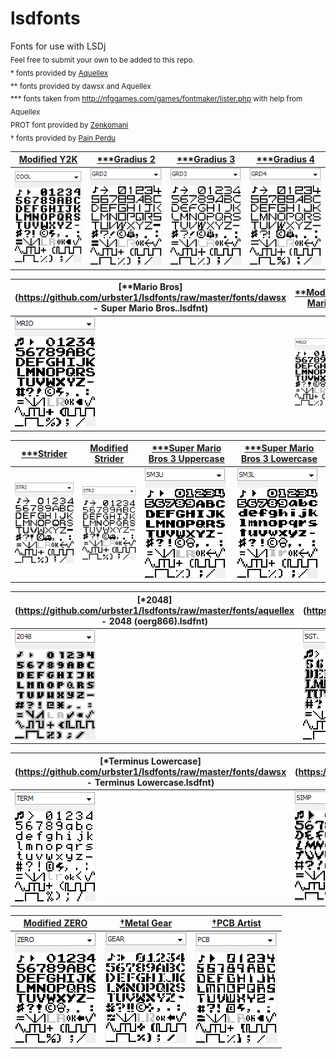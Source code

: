 # lsdfonts
[//]: # (fuck lol)
Fonts for use with LSDj<br />
<sub>Feel free to submit your own to be added to this repo.</sub><br />
<sub>\* fonts provided by [Aquellex](https://soundcloud.com/aquellex) </sub><br />
<sub>\*\* fonts provided by dawsx and Aquellex</sub><br />
<sub>\*\*\* fonts taken from http://nfggames.com/games/fontmaker/lister.php with help from Aquellex</sub><br />
<sub>PROT font provided by [Zenkomani](https://soundcloud.com/zenkomani)</sub><br />
<sub>† fonts provided by [Pain Perdu](https://soundcloud.com/pain-perdu)</sub>

[Modified Y2K](https://github.com/urbster1/lsdfonts/raw/master/fonts/COOL.lsdfnt) | [\*\*\*Gradius 2](https://github.com/urbster1/lsdfonts/raw/master/fonts/GRD2.lsdfnt) | [\*\*\*Gradius 3](https://github.com/urbster1/lsdfonts/raw/master/fonts/GRD3.lsdfnt) | [\*\*\*Gradius 4](https://github.com/urbster1/lsdfonts/raw/master/fonts/GRD4.lsdfnt)
------------------- | ---------------- | ---------------- | ----------------
![COOL](png/COOL.png) | ![GRD2](png/GRD2.png) | ![GRD3](png/GRD3.png) | ![GRD4](png/GRD4.png)

[\*\*Mario Bros](https://github.com/urbster1/lsdfonts/raw/master/fonts/dawsx - Super Mario Bros..lsdfnt) | [\*\*Modified Mario](https://github.com/urbster1/lsdfonts/raw/master/fonts/MRIO.lsdfnt) | [\*\*\*Zero Wing](https://github.com/urbster1/lsdfonts/raw/master/fonts/ZERO.lsdfnt) | [PROT](https://github.com/urbster1/lsdfonts/raw/master/fonts/PROT.lsdfnt) | 
------------ | ---------------- | ------------ | ---------
![MRIO](png/MRIO1.png) | ![MRIO](png/MRIO.png) | ![ZERO](png/ZERO.png) | ![PROT](png/PROT.png) |

[\*\*\*Strider](https://github.com/urbster1/lsdfonts/raw/master/fonts/STRI.lsdfnt) | [Modified Strider](https://github.com/urbster1/lsdfonts/raw/master/fonts/STR2.lsdfnt) | [\*\*\*Super Mario Bros 3 Uppercase](https://github.com/urbster1/lsdfonts/raw/master/fonts/SM3U.lsdfnt) | [\*\*\*Super Mario Bros 3 Lowercase](https://github.com/urbster1/lsdfonts/raw/master/fonts/SM3L.lsdfnt) | 
----------------- | ----------------------------------- | ----------------------------------- | ----------------------------------- |
 ![STRI](png/STRI.png) | ![STR2](png/STR2.png) | ![SM3U](png/SM3U.png) | ![SM3L](png/SM3L.png) |

[\*2048](https://github.com/urbster1/lsdfonts/raw/master/fonts/aquellex - 2048 (oerg866).lsdfnt) | [\*Sgt. Helmet Training Day](https://github.com/urbster1/lsdfonts/raw/master/fonts/aquellex - Sgt. Helmet Training Day.lsdfnt) | [\*Tetris](https://github.com/urbster1/lsdfonts/raw/master/fonts/aquellex - Tetris.lsdfnt) | [\*Tracker Wide](https://github.com/urbster1/lsdfonts/raw/master/fonts/aquellex - Tracker Wide.lsdfnt)
----------------------- | ------------------- | ------------------------ | --------------- |
![2048](png/2048.png) | ![SGT](png/SGT.png) | ![TRIS](png/TRIS.png) | ![TRAK](png/TRAK.png) | 

[\*Terminus Lowercase](https://github.com/urbster1/lsdfonts/raw/master/fonts/dawsx - Terminus Lowercase.lsdfnt) | [\*\*\*Simpsons](https://github.com/urbster1/lsdfonts/raw/master/fonts/aquellex - The Simpsons (Konami).lsdfnt) | [\*\*\*Afterburner](https://github.com/urbster1/lsdfonts/raw/master/fonts/aquellex - Afterburner (Sega).lsdfnt) | [†Trash80](https://github.com/urbster1/lsdfonts/raw/master/fonts/TR80.lsdfnt)
----------------- | ----------------------- | --------------------- | --------------------- |
![TERM](png/TERM.png) | ![SIMP](png/SIMP.png) | ![AFTR](png/AFTR.png) | ![TR80](png/TR80.png) | 

[Modified ZERO](https://github.com/urbster1/lsdfonts/raw/master/fonts/ZEROmod.lsdfnt) | [†Metal Gear](https://github.com/urbster1/lsdfonts/raw/master/fonts/GEAR.lsdfnt) |  [†PCB Artist](https://github.com/urbster1/lsdfonts/raw/master/fonts/PCB.lsdfnt) |
------------------- | -------------- | ---------------- |
![ZEROmod](png/ZEROmod.png) | ![GEAR](png/GEAR.png) | ![PCB](png/PCB.png) |
